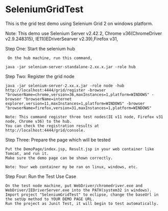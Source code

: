 SeleniumGridTest
================
This is the grid test demo using Selenium Grid 2 on windows platform.

Note: This demo use Selenium Server v2.42.2, Chrome v36(ChromeDriver v2.9.248315), IE11(IEDriverSearver v2.39),Firefox v31,

Step One: Start the selenium hub
	 
	 On the hub machine, run this command,

	java -jar selenium-server-standalone-2.xx.x.jar -role hub

Step Two: Register the grid node

	java -jar selenium-server-2.xx.x.jar -role node -hub http://localhost:4444/grid/register -browser "browserName=chrome,version=36,maxInstances=1,platform=WINDOWS" -browser "browserName=internet explorer,version=11,maxInstances=1,platform=WINDOWS" -browser "browserName=firefox,version=31,maxInstances=1,platform=WINDOWS"

	Note: This command register three test nodes(IE v11 node, Firefox v31 node, Chrome v36) to the hub.
	You can check the registration results at http://localhost:4444/grid/console.

Step Three: Prepare the page which will be tested

	Put the DemoPage/index.jsp, Result.jsp in your web container like Tomcat, and run it.
	Make sure the demo page can be shown correctly.

	Note: Your web container my be ran on linux, windows, etc.


Step Four: Run the Test Use Case

	On the test node machine, put WebDriver/chromedriver.exe and WebDriver/IEDriverServer.exe into the PATH(system32 in windows).
	Import project "SeleniumGridTest" to eclipse, change the baseUrl in the setUp method to YOUR DEMO PAGE URL.
	Run the project as Junit Test, it will begin to test automatically.

    

